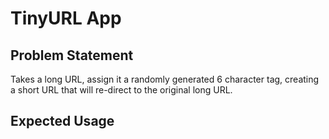 # TinyURL App 

## Problem Statement

Takes a long URL, assign it a randomly generated 6 character tag, creating a short URL that will re-direct to the original long URL. 

## Expected Usage
